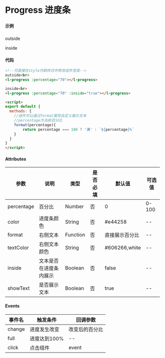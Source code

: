 # Progress 进度条

### 

#### 示例
###

outside<br>
<l-progress :percentage="70"></l-progress>

inside<br>
<l-progress :percentage="70" :inside="true"></l-progress>

#### 代码
```html
<!--可直接在style内联样式中修改组件宽高-->
outside<br>
<l-progress :percentage="70"></l-progress>

inside<br>
<l-progress :percentage="70" :inside="true"></l-progress>

<script>
export default {
  methods: {
    //组件可以通过format属性自定义展示文本
    //percentage为当前百分比
    format(percentage){
        return percentage === 100 ? '满' : `${percentage}%`
    }
  }
}
</script>
```

#### Attributes
| 参数 | 说明 | 类型 | 是否必填 | 默认值 | 可选值 |
| ---  | --- | ---  | ---      | ---   | ---   |
| percentage | 百分比 | Number | 否 | 0 | 0-100 |
| color | 进度条颜色 | String | 否 | #e44258 | -- |
| format | 右侧文本 | Function | 否 | 直接展示百分比 | -- |
| textColor | 右侧文本颜色 | String | 否 | #606266,white | -- |
| inside | 文本是否在进度条内展示 | Boolean | 否 | false | -- |
| showText | 是否展示文本 | Boolean | 否 | true | -- |


#### Events
| 事件名 | 触发条件 | 回调参数 |
|  ---  | ---  | ---  | 
| change | 进度发生改变 | 改变后的百分比 |
| full | 进度达到100% |-- |
| click | 点击组件 | event |
